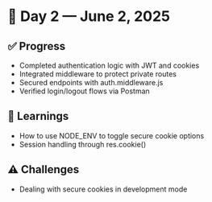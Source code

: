 # 📍 Day 2 — June 2, 2025

## ✅ Progress

* Completed authentication logic with JWT and cookies
* Integrated middleware to protect private routes
* Secured endpoints with auth.middleware.js
* Verified login/logout flows via Postman

## 📘 Learnings

* How to use NODE_ENV to toggle secure cookie options
* Session handling through res.cookie()

## ⚠️ Challenges

* Dealing with secure cookies in development mode